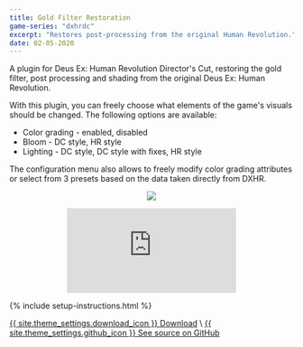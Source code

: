 ```yaml
---
title: Gold Filter Restoration
game-series: "dxhrdc"
excerpt: "Restores post-processing from the original Human Revolution."
date: 02-05-2020
---
```


A plugin for Deus Ex: Human Revolution Director's Cut, restoring the gold filter, post processing and shading from the original Deus Ex: Human Revolution.

With this plugin, you can freely choose what elements of the game's visuals should be changed. The following options are available:

* Color grading - enabled, disabled
* Bloom - DC style, HR style
* Lighting - DC style, DC style with fixes, HR style

The configuration menu also allows to freely modify color grading attributes or select from 3 presets based on the data taken directly from DXHR.

<p class="mod-screenshot" align="center">
<a href="{% link assets/img/posts/dxhrdc-gfx/Detroit_HR/HR.jpg %}"><img src="{% link assets/img/posts/dxhrdc-gfx/Detroit_HR/HR.jpg %}"></a>
</p>

<div align="center" class="video-container">
<iframe src="https://www.youtube.com/embed/b42mzApkaCw" frameborder="0" allowfullscreen></iframe>
</div>

{% include setup-instructions.html %}

<a href="https://github.com/CookiePLMonster/DXHRDC-GFX/releases/download/BUILD-2/DXHRDC-GFX.zip" class="button" role="button">{{ site.theme_settings.download_icon }} Download</a> \\
<a href="https://github.com/CookiePLMonster/DXHRDC-GFX" class="button github" role="button" target="_blank">{{ site.theme_settings.github_icon }} See source on GitHub</a>